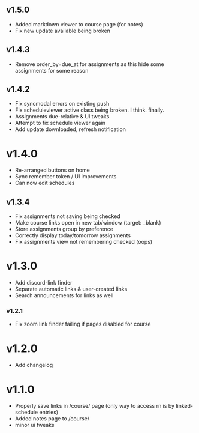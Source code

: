 ## v1.5.0
+ Added markdown viewer to course page (for notes)
+ Fix new update available being broken

## v1.4.3
+ Remove order_by=due_at for assignments as this hide some assignments for some reason

## v1.4.2
+ Fix syncmodal errors on existing push
+ Fix scheduleviewer active class being broken. I think. finally.
+ Assignments due-relative & UI tweaks
+ Attempt to fix schedule viewer again
+ Add update downloaded, refresh notification

# v1.4.0
+ Re-arranged buttons on home
+ Sync remember token / UI improvements
+ Can now edit schedules

## v1.3.4
* Fix assignments not saving being checked
* Make course links open in new tab/window (target: _blank)
* Store assignments group by preference
* Correctly display today/tomorrow assignments
* Fix assignments view not remembering checked (oops)

# v1.3.0
* Add discord-link finder
* Separate automatic links & user-created links
* Search announcements for links as well

### v1.2.1
* Fix zoom link finder failing if pages disabled for course

# v1.2.0
+ Add changelog

# v1.1.0 
+ Properly save links in /course/ page (only way to access rn is by linked-schedule entries)
+ Added notes page to /course/
+ minor ui tweaks
